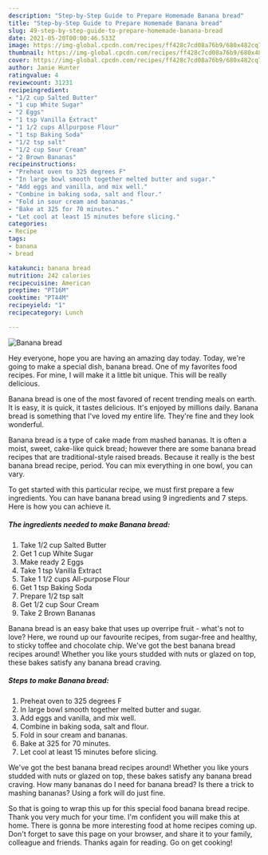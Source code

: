 ```yaml
---
description: "Step-by-Step Guide to Prepare Homemade Banana bread"
title: "Step-by-Step Guide to Prepare Homemade Banana bread"
slug: 49-step-by-step-guide-to-prepare-homemade-banana-bread
date: 2021-05-20T00:00:46.533Z
image: https://img-global.cpcdn.com/recipes/ff428c7cd08a76b9/680x482cq70/banana-bread-recipe-main-photo.jpg
thumbnail: https://img-global.cpcdn.com/recipes/ff428c7cd08a76b9/680x482cq70/banana-bread-recipe-main-photo.jpg
cover: https://img-global.cpcdn.com/recipes/ff428c7cd08a76b9/680x482cq70/banana-bread-recipe-main-photo.jpg
author: Janie Hunter
ratingvalue: 4
reviewcount: 31231
recipeingredient:
- "1/2 cup Salted Butter"
- "1 cup White Sugar"
- "2 Eggs"
- "1 tsp Vanilla Extract"
- "1 1/2 cups Allpurpose Flour"
- "1 tsp Baking Soda"
- "1/2 tsp salt"
- "1/2 cup Sour Cream"
- "2 Brown Bananas"
recipeinstructions:
- "Preheat oven to 325 degrees F"
- "In large bowl smooth together melted butter and sugar."
- "Add eggs and vanilla, and mix well."
- "Combine in baking soda, salt and flour."
- "Fold in sour cream and bananas."
- "Bake at 325 for 70 minutes."
- "Let cool at least 15 minutes before slicing."
categories:
- Recipe
tags:
- banana
- bread

katakunci: banana bread 
nutrition: 242 calories
recipecuisine: American
preptime: "PT16M"
cooktime: "PT44M"
recipeyield: "1"
recipecategory: Lunch

---
```



![Banana bread](https://img-global.cpcdn.com/recipes/ff428c7cd08a76b9/680x482cq70/banana-bread-recipe-main-photo.jpg)

Hey everyone, hope you are having an amazing day today. Today, we're going to make a special dish, banana bread. One of my favorites food recipes. For mine, I will make it a little bit unique. This will be really delicious.

Banana bread is one of the most favored of recent trending meals on earth. It is easy, it is quick, it tastes delicious. It's enjoyed by millions daily. Banana bread is something that I've loved my entire life. They're fine and they look wonderful.

Banana bread is a type of cake made from mashed bananas. It is often a moist, sweet, cake-like quick bread; however there are some banana bread recipes that are traditional-style raised breads. Because it really is the best banana bread recipe, period. You can mix everything in one bowl, you can vary.


To get started with this particular recipe, we must first prepare a few ingredients. You can have banana bread using 9 ingredients and 7 steps. Here is how you can achieve it.

<!--inarticleads1-->

##### The ingredients needed to make Banana bread:

1. Take 1/2 cup Salted Butter
1. Get 1 cup White Sugar
1. Make ready 2 Eggs
1. Take 1 tsp Vanilla Extract
1. Take 1 1/2 cups All-purpose Flour
1. Get 1 tsp Baking Soda
1. Prepare 1/2 tsp salt
1. Get 1/2 cup Sour Cream
1. Take 2 Brown Bananas


Banana bread is an easy bake that uses up overripe fruit - what&#39;s not to love? Here, we round up our favourite recipes, from sugar-free and healthy, to sticky toffee and chocolate chip. We&#39;ve got the best banana bread recipes around! Whether you like yours studded with nuts or glazed on top, these bakes satisfy any banana bread craving. 

<!--inarticleads2-->

##### Steps to make Banana bread:

1. Preheat oven to 325 degrees F
1. In large bowl smooth together melted butter and sugar.
1. Add eggs and vanilla, and mix well.
1. Combine in baking soda, salt and flour.
1. Fold in sour cream and bananas.
1. Bake at 325 for 70 minutes.
1. Let cool at least 15 minutes before slicing.


We&#39;ve got the best banana bread recipes around! Whether you like yours studded with nuts or glazed on top, these bakes satisfy any banana bread craving. How many bananas do I need for banana bread? Is there a trick to mashing bananas? Using a fork will do just fine. 

So that is going to wrap this up for this special food banana bread recipe. Thank you very much for your time. I'm confident you will make this at home. There is gonna be more interesting food at home recipes coming up. Don't forget to save this page on your browser, and share it to your family, colleague and friends. Thanks again for reading. Go on get cooking!
